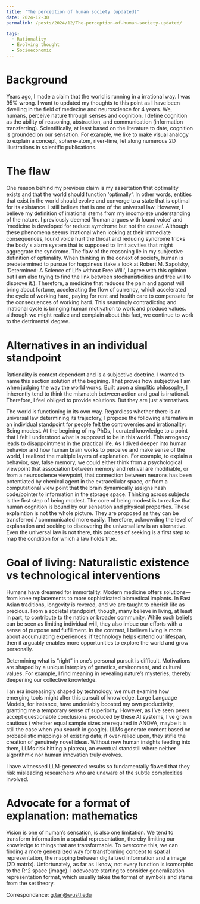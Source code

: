 ```yaml
---
title: 'The perception of human society (updated)'
date: 2024-12-30
permalink: /posts/2024/12/The-perception-of-human-society-updated/

tags:
  - Rationality
  - Evolving thought
  - Socioeconomic
---
```

# Background
Years ago, I made a claim that the world is running in a irrational way. I was 95% wrong. I want to updated my thoughts to this point as I have been dwelling in the field of medecine and neuroscience for 4 years.
We, humans, perceive nature through senses and cognition. I define cognition as the ability of reasoning, abstraction, and communication (information transferring). Scientifically, at least based on the literature to date, cognition is grounded on our sensation. For example, we like to make visual analogy to explain a concept, sphere-atom, river-time, let along numerous 2D illustrations in scientific publications.

# The flaw
One reason behind my previous claim is my assertation that optimality exists and that the world should function 'optimally'. In other words, entities that exist in the world should evolve and converge to a state that is optimal for its existance. I still believe that is one of the universal law. However, I believe my definition of irrational stems from my incomplete understanding of the nature. I previously deemed 'human argues with lound voice' and 'medicine is developed for reduce symdrome but not the cause'. Although these phenomena seems irrational when looking at their immediate consequences, lound voice hurt the throat and reducing syndrome tricks the body's alarm system that is supposed to limit acvities that might aggregrate the syndrome. The flaw of the reasoning lie in my subjective definition of optimality. When thinking in the conext of society, human is predetermined to pursue for happiness (take a look at Robert M. Sapolsky, 'Determined: A Science of Life without Free Will', I agree with this opinion but I am also trying to find the link between stochanisticities and free will to disprove it.). Therefore, a medicine that reduces the pain and agonst will bring about fortune, accelerating the flow of currency, which accelerated the cycle of working hard, paying for rent and health care to compensate for the consequences of working hard. This seamingly contradicting and irrational cycle is bringing human motivation to work and produce values. although we might realize and complain about this fact, we continue to work to the detrimental degree.

# Alternatives in an individual standpoint
Rationality is context dependent and is a subjective doctrine. I wanted to name this section solution at the begining. That proves how subjective I am when judging the way the world works. Built upon a simplitic philosophy, I inherently tend to think the mismatch between action and goal is irrational. Therefore, I feel obliged to provide solutions. But they are just alternatives.


The world is functioning in its own way. Regardless whether there is an universal law determining its trajectory, I propose the following alternative in an individual standpoint for people felt the controversies and irrationality: Being modest. At the begining of my PhDs, I curated knowledge to a point that I felt I understood what is supposed to be in this world. This arrogancy leads to disappointment in the practical life. As I dived deeper into human behavior and how human brain works to perceive and make sense of the world, I realized the multiple layers of explanation. For example, to explain a behavior, say, false memory, we could either think from a psychological viewpoint that association between memory and retrival are modifiable, or from a neuroscience viewpoint, that connection between neurons has been potentiated by  chenical agent in the extracellular space, or from a computational view point that the brain dynamically assigns hash code/pointer to information in the storage space. Thinking across subjects is the first step of being modest. The core of being modest is to realize that human cognition is bound by our sensation and physical properties. These explaintion is not the whole picture. They are proposed as they can be transferred / communicated more easily. Therefore, acknowding the level of explanation and seeking to discovering the universal law is an alternative. Even the universal law is not there, this process of seeking is a first step to map the condition for which a law holds true.

# Goal of living: Naturalistic existence vs technological interventions

Humans have dreamed for immortality. Modern medicine offers solutions—from knee replacements to more sophisticated biomedical implants. In East Asian traditions, longevity is revered, and we are taught to cherish life as precious. From a societal standpoint, though, many believe in living, at least in part, to contribute to the nation or broader community. While such beliefs can be seen as limiting individual will, they also imbue our efforts with a sense of purpose and fulfillment. In the contrast, I believe living is more about accumulating experiences: if technology helps extend our lifespan, then it arguably enables more opportunities to explore the world and grow personally. 

Determining what is “right” in one’s personal pursuit is difficult. Motivations are shaped by a unique interplay of genetics, environment, and cultural values. For example, I find meaning in revealing nature’s mysteries, thereby deepening our collective knowledge.

I an era increasingly shaped by technology, we must examine how emerging tools might alter this pursuit of knowledge. Large Language Models, for instance, have undeniably boosted my own productivity, granting me a temporary sense of superiority. However, as I’ve seen peers accept questionable conclusions produced by these AI systems, I’ve grown cautious ( whether equal sample sizes are required in ANOVA, maybe it is still the case when you search in google). LLMs generate content based on probabilistic mappings of existing data; if over-relied upon, they stifle the creation of genuinely novel ideas. Without new human insights feeding into them, LLMs risk hitting a plateau, an eventual standstill where neither algorithmic nor human innovation truly evolves.

I have witnessed LLM-generated results so fundamentally flawed that they risk misleading researchers who are unaware of the subtle complexities involved.

# Advocate for a format of explanation: mathematics

Vision is one of human’s sensation, is also one limitation. We tend to transform information in a spatial representation, thereby limiting our knowledge to things that are transformable. To overcome this, we can finding a more generalized way for transforming concept to spatial representation, the mapping between digitalized information and a image (2D matrix). Unfortunately, as far as I know, not every function is isomorphic to the R^2 space (image). I adovocate starting to consider generalization representation format, which usually takes the format of symbols and stems from the set theory.


Correspondance: g.tan@wustl.edu 
